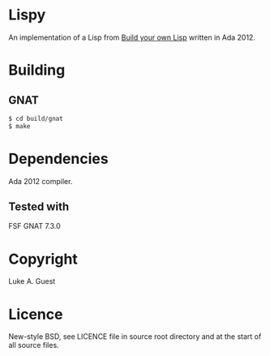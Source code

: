 # Lispy

An implementation of a Lisp from [Build your own Lisp](http://www.buildyourownlisp.com) written in Ada 2012.

# Building

## GNAT

```bash
$ cd build/gnat
$ make
```

# Dependencies

Ada 2012 compiler.

## Tested with

FSF GNAT 7.3.0

# Copyright

Luke A. Guest

# Licence

New-style BSD, see LICENCE file in source root directory and at the start of all source files.
